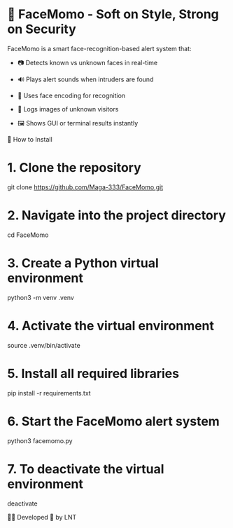 # 📸 FaceMomo - Soft on Style, Strong on Security

FaceMomo is a smart face-recognition-based alert system that:

- 📷 Detects known vs unknown faces in real-time

- 🔊 Plays alert sounds when intruders are found

- 🧠 Uses face encoding for recognition

- 📁 Logs images of unknown visitors

- 🖼️ Shows GUI or terminal results instantly

🔧 How to Install

# 1. Clone the repository
git clone https://github.com/Maga-333/FaceMomo.git

# 2. Navigate into the project directory
cd FaceMomo

# 3. Create a Python virtual environment
python3 -m venv .venv

# 4. Activate the virtual environment
source .venv/bin/activate

# 5. Install all required libraries
pip install -r requirements.txt

# 6. Start the FaceMomo alert system
python3 facemomo.py

# 7. To deactivate the virtual environment
deactivate

👨‍💻 Developed 💛 by LNT

